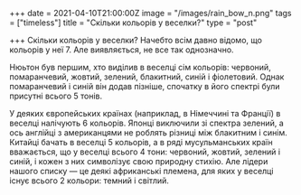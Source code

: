 +++
date = 2021-04-10T21:00:00Z
image = "/images/rain_bow_n.png"
tags = ["timeless"]
title = "Скільки кольорів у веселки?"
type = "post"

+++
Скільки кольорів у веселки? Начебто всім давно відомо, що кольорів у неї 7. Але виявляється, не все так однозначно.  
  
Нюьтон був першим, хто виділив в веселці сім кольорів: червоний, помаранчевий, жовтий, зелений, блакитний, синій і фіолетовий. Однак помаранчевий і синій він додав пізніше, спочатку в його спектрі були присутні всього 5 тонів.  
  
У деяких європейських країнах (наприклад, в Німеччині та Франції) в веселці налічують 6 кольорів. Японці виключили зi спектра зелений, а ось англійці з американцями не роблять різниці між блакитним і синім. Китайці бачать в веселці 5 кольорів, а в ряді мусульманських країн вважається, що у веселці всього 4 тони: червоний, жовтий, зелений і синій, і кожен з них символізує свою природну стихію. Але лідери нашого списку — це деякі африканські племена, для яких у веселці існує всього 2 кольори: темний і світлий.